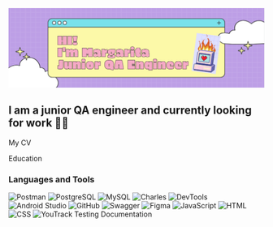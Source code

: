 ![Header](https://github.com/MCVoloshina/mcvoloshina/blob/main/assets/header.png)

## I am a junior QA engineer and currently looking for work 🌱✨

My CV

Education

### Languages and Tools
![Postman](https://img.shields.io/badge/-Postman-000000?style=for-the-badge&logo=postman)
![PostgreSQL](https://img.shields.io/badge/-PostgreSQL-000000?style=for-the-badge&logo=PostgreSQL)
![MySQL](https://img.shields.io/badge/-MySQL-000000?style=for-the-badge&logo=MySQL)
![Charles](https://img.shields.io/badge/-Charles-000000?style=for-the-badge&logo=Charles)
![DevTools](https://img.shields.io/badge/-DevTools-000000?style=for-the-badge&logo=googlechrome)
![Android Studio](https://img.shields.io/badge/-AndroidStudio-000000?style=for-the-badge&logo=AndroidStudio)
![GitHub](https://img.shields.io/badge/-GitHub-000000?style=for-the-badge&logo=GitHub)
![Swagger](https://img.shields.io/badge/-Swagger-000000?style=for-the-badge&logo=Swagger)
![Figma](https://img.shields.io/badge/-Figma-000000?style=for-the-badge&logo=Figma&logoColor=59D1FC)
![JavaScript](https://img.shields.io/badge/-JavaScript-000000?style=for-the-badge&logo=JavaScript)
![HTML](https://img.shields.io/badge/-HTML-000000?style=for-the-badge&logo=HTML)
![CSS](https://img.shields.io/badge/-CSS-000000?style=for-the-badge&logo=CSS)
![YouTrack](https://img.shields.io/badge/-YouTrack-000000?style=for-the-badge&logo=YouTrack)
Testing Documentation
